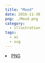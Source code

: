 ```yaml
---
title: "Mood"
date: 2016-11-30
png: ./Mood.png
category:
  - illustration
tags:
  - ai
  - svg
---
```

<li><a href="./Mood.png" download className="btn-png">PNG</a></li>